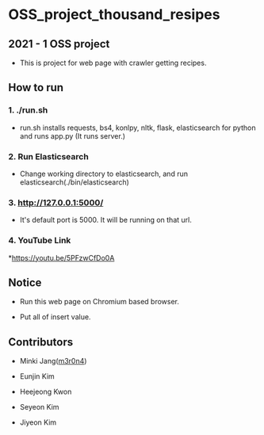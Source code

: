 # OSS_project_thousand_resipes

## 2021 - 1 OSS project

* This is project for web page with crawler getting recipes.

## How to run

### 1. ./run.sh
* run.sh installs requests, bs4, konlpy, nltk, flask, elasticsearch for python and runs app.py (It runs server.)

### 2. Run Elasticsearch
* Change working directory to elasticsearch, and run elasticsearch(./bin/elasticsearch)

### 3. http://127.0.0.1:5000/
* It's default port is 5000. It will be running on that url.

### 4. YouTube Link
*https://youtu.be/5PFzwCfDo0A

## Notice
* Run this web page on Chromium based browser.

* Put all of insert value.

## Contributors
* Minki Jang([m3r0n4](https://www.notion.so/e3e14db05747481ea486ee01e3f04775))  

* Eunjin Kim  

* Heejeong Kwon  

* Seyeon Kim  

* Jiyeon Kim  

